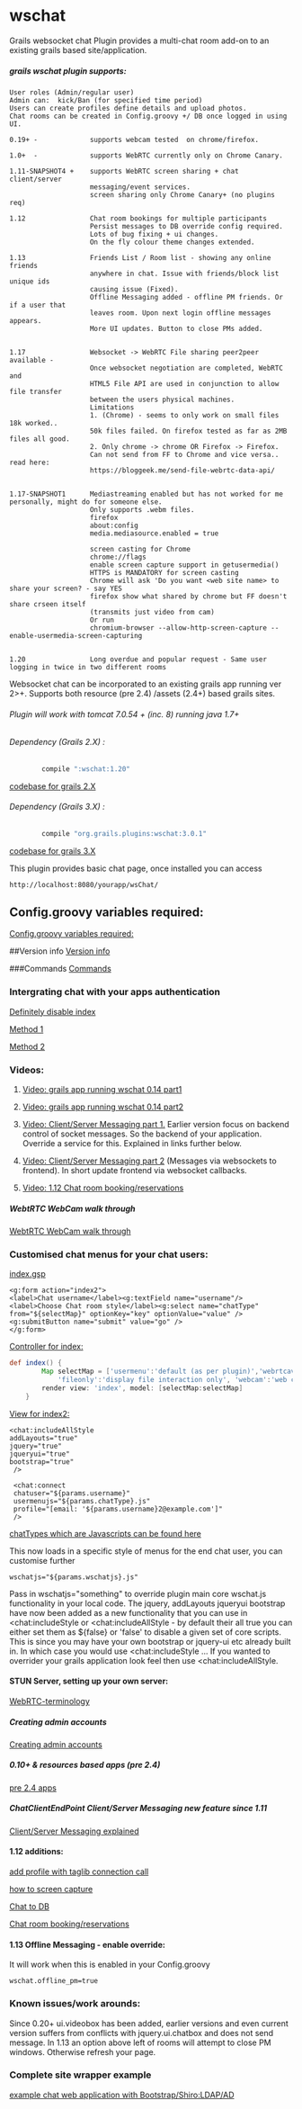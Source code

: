 wschat
=========

Grails websocket chat Plugin provides a multi-chat room add-on to an existing grails based site/application.


##### grails wschat plugin supports:
```
User roles (Admin/regular user)
Admin can:  kick/Ban (for specified time period)
Users can create profiles define details and upload photos.
Chat rooms can be created in Config.groovy +/ DB once logged in using UI.

0.19+ -  			supports webcam tested  on chrome/firefox.
  
1.0+  -  			supports WebRTC currently only on Chrome Canary.

1.11-SNAPSHOT4 + 	supports WebRTC screen sharing + chat client/server 
					messaging/event services.
					screen sharing only Chrome Canary+ (no plugins req)
					
1.12 				Chat room bookings for multiple participants
					Persist messages to DB override config required.
					Lots of bug fixing + ui changes.
					On the fly colour theme changes extended.
					
1.13				Friends List / Room list - showing any online friends 
					anywhere in chat. Issue with friends/block list unique ids 
					causing issue (Fixed).
					Offline Messaging added - offline PM friends. Or if a user that
					leaves room. Upon next login offline messages appears.
					More UI updates. Button to close PMs added.
					
					
1.17 				Websocket -> WebRTC File sharing peer2peer available -  
					Once websocket negotiation are completed, WebRTC and 
					HTML5 File API are used in conjunction to allow file transfer
					between the users physical machines.
					Limitations 
					1. (Chrome) - seems to only work on small files 18k worked..
					50k files failed. On firefox tested as far as 2MB files all good.
					2. Only chrome -> chrome OR Firefox -> Firefox. 
					Can not send from FF to Chrome and vice versa.. read here:
					https://bloggeek.me/send-file-webrtc-data-api/
										 
										 
1.17-SNAPSHOT1      Mediastreaming enabled but has not worked for me personally, might do for someone else. 
					Only supports .webm files.
					firefox
    				about:config
    				media.mediasource.enabled = true

    				screen casting for Chrome
    				chrome://flags
    				enable screen capture support in getusermedia()
    				HTTPS is MANDATORY for screen casting
    				Chrome will ask 'Do you want <web site name> to share your screen? - say YES
    				firefox show what shared by chrome but FF doesn't share crseen itself 
    				(transmits just video from cam)
    				Or run
    				chromium-browser --allow-http-screen-capture --enable-usermedia-screen-capturing


1.20 				Long overdue and popular request - Same user logging in twice in two different rooms					
```


 Websocket chat can be incorporated to an existing grails app running ver 2>+. Supports both resource (pre 2.4) /assets (2.4+) based grails sites.

###### Plugin will work with tomcat 7.0.54 + (inc. 8) running java 1.7+


###### Dependency (Grails 2.X) :
```groovy
        compile ":wschat:1.20"          
```

[codebase for grails 2.X](https://github.com/vahidhedayati/grails-wschat-plugin/tree/grails2)


###### Dependency (Grails 3.X) :
```groovy
        compile "org.grails.plugins:wschat:3.0.1"
```

[codebase for grails 3.X](https://github.com/vahidhedayati/grails-wschat-plugin/)


This plugin provides  basic chat page, once installed you can access
```
http://localhost:8080/yourapp/wsChat/
```



## Config.groovy variables required:
 [Config.groovy variables required:](https://github.com/vahidhedayati/grails-wschat-plugin/wiki/Config.groovy)
 		


##Version info
[Version info](https://github.com/vahidhedayati/grails-wschat-plugin/wiki/Version-info)



###Commands
[Commands](https://github.com/vahidhedayati/grails-wschat-plugin/wiki/Commands)




### Intergrating chat with your apps authentication
[Definitely disable index](https://github.com/vahidhedayati/grails-wschat-plugin/wiki/Custom-calling-plugin-disabled-login)

[Method 1](https://github.com/vahidhedayati/grails-wschat-plugin/wiki/Merging-plugin-with-your-own-custom-calls)

[Method 2](https://github.com/vahidhedayati/grails-wschat-plugin/wiki/Custom-calls)

 
### Videos:
1. [Video: grails app running wschat 0.14 part1](https://www.youtube.com/watch?v=E-NmbDZg9G4)

2. [Video: grails app running wschat 0.14 part2](https://www.youtube.com/watch?v=xPxV_iEYYm0)

3. [Video: Client/Server Messaging part 1.](https://www.youtube.com/watch?v=zAySkzNid3E)
 Earlier version focus on backend control of socket messages. So the backend of your application. Override a service for this. Explained in links further below.
 
4. [Video: Client/Server Messaging part 2](https://www.youtube.com/watch?v=xagMYM9n3l0)
(Messages via websockets to frontend). In short update frontend via websocket callbacks.

5. [Video: 1.12 Chat room booking/reservations](https://www.youtube.com/watch?v=ZQ86b6zN4aE)




##### WebtRTC WebCam walk through
[WebtRTC WebCam walk through](https://github.com/vahidhedayati/grails-wschat-plugin/wiki/WebtRTC-WebCam-walk-through)



### Customised chat menus for your chat users:
[index.gsp](https://github.com/vahidhedayati/testwschat/tree/master/grails-app/views/test/index.gsp)
```gsp
<g:form action="index2">
<label>Chat username</label><g:textField name="username"/>
<label>Choose Chat room style</label><g:select name="chatType" from="${selectMap}" optionKey="key" optionValue="value" />
<g:submitButton name="submit" value="go" />
</g:form>
```

[Controller for index:](https://github.com/vahidhedayati/testwschat/blob/master/grails-app/controllers/testwschat/TestController.groovy)
```groovy
def index() { 
		Map selectMap = ['usermenu':'default (as per plugin)','webrtcav':'webrtc AV only options', 'webrtcscreen':'screen share options only', 
			'fileonly':'display file interaction only', 'webcam':'web cam only', 'none':'no AV options' ]
		render view: 'index', model: [selectMap:selectMap]
	}
```

[View for index2:](https://github.com/vahidhedayati/testwschat/blob/master/grails-app/views/test/index2.gsp)
```gsp
<chat:includeAllStyle
addLayouts="true"
jquery="true"
jqueryui="true"
bootstrap="true"
 />

 <chat:connect 
 chatuser="${params.username}"
 usermenujs="${params.chatType}.js"
 profile="[email: '${params.username}2@example.com']" 
 />
```

[chatTypes which are Javascripts can be found here](https://github.com/vahidhedayati/testwschat/tree/master/grails-app/assets/javascripts)

This now loads in a specific style of menus for the end chat user, you can customise further
 
```
wschatjs="${params.wschatjs}.js"
```

Pass in wschatjs="something" to override plugin main core wschat.js functionality in your local code. The jquery, addLayouts jqueryui bootstrap have now been added as a new functionality that you can use in <chat:includeStyle or <chat:includeAllStyle - by default their all true you can either set them as ${false} or 'false' to disable a given set of core scripts. This is since you may have your own bootstrap or jquery-ui etc already built in. In which case you would use <chat:includeStyle ... If you wanted to overrider your grails application look feel then use <chat:includeAllStyle. 


	

#### STUN Server, setting up your own server:
[WebRTC-terminology](https://github.com/vahidhedayati/grails-wschat-plugin/wiki/WebRTC-terminology)


##### Creating admin accounts
[Creating admin accounts](https://github.com/vahidhedayati/grails-wschat-plugin/wiki/Creating-admin-accounts)
	

##### 0.10+ & resources based apps (pre 2.4)
[pre 2.4 apps](https://github.com/vahidhedayati/grails-wschat-plugin/wiki/resources-based-apps)

##### ChatClientEndPoint Client/Server Messaging  new feature since 1.11
[Client/Server Messaging explained](https://github.com/vahidhedayati/grails-wschat-plugin/wiki/wsChatClient-Client-Server-Messaging-new-feature-since-1.11)

#### 1.12 additions:
[add profile with taglib connection call](https://github.com/vahidhedayati/grails-wschat-plugin/wiki/profile-creation)

[how to screen capture](https://github.com/vahidhedayati/grails-wschat-plugin/wiki/Screen-capture-commands)

[Chat to DB](https://github.com/vahidhedayati/grails-wschat-plugin/wiki/Persist-Chat-to-DB)

[Chat room booking/reservations](https://github.com/vahidhedayati/grails-wschat-plugin/wiki/Booking-chat-event)

#### 1.13 Offline Messaging - enable override:

It will work when this is enabled in your Config.groovy

```
wschat.offline_pm=true
```


### Known issues/work arounds:
Since 0.20+ ui.videobox has been added, earlier versions and even current version suffers from conflicts with jquery.ui.chatbox and does not send message. In 1.13 an option above left of rooms will attempt to close PM windows. Otherwise refresh your page.

### Complete site wrapper example 
[example chat web application with Bootstrap/Shiro:LDAP/AD](https://github.com/vahidhedayati/kchat)

